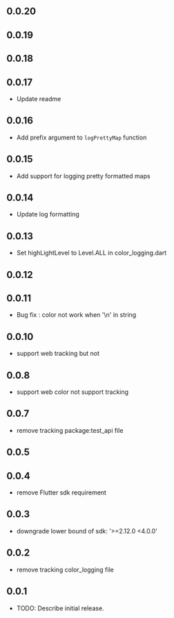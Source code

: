 ## 0.0.20
## 0.0.19
## 0.0.18
## 0.0.17
- Update readme

## 0.0.16
- Add prefix argument to `logPrettyMap` function

## 0.0.15
- Add support for logging pretty formatted maps

## 0.0.14
- Update log formatting

## 0.0.13
- Set highLightLevel to Level.ALL in color_logging.dart

## 0.0.12
## 0.0.11
- Bug fix : color not work when '\n' in string 

## 0.0.10
- support web tracking but not 

## 0.0.8
- support web color not support tracking

## 0.0.7
- remove tracking package:test_api file

## 0.0.5
## 0.0.4
- remove Flutter sdk requirement

## 0.0.3
- downgrade lower bound of sdk: '>=2.12.0 <4.0.0'

## 0.0.2
- remove tracking color_logging file

## 0.0.1

- TODO: Describe initial release.
